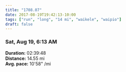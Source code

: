 ```yaml
---
title: "1708.07"
date: 2017-08-19T19:42:13-10:00
tags: ["run", "long", "14 mi", "waikele", "waipio"]
draft: false
---
```


### Sat, Aug 19, 6:13 AM

**Duration:** 02:39:48  
**Distance:** 14.55 mi  
**Avg. pace:** 10'58" /mi
